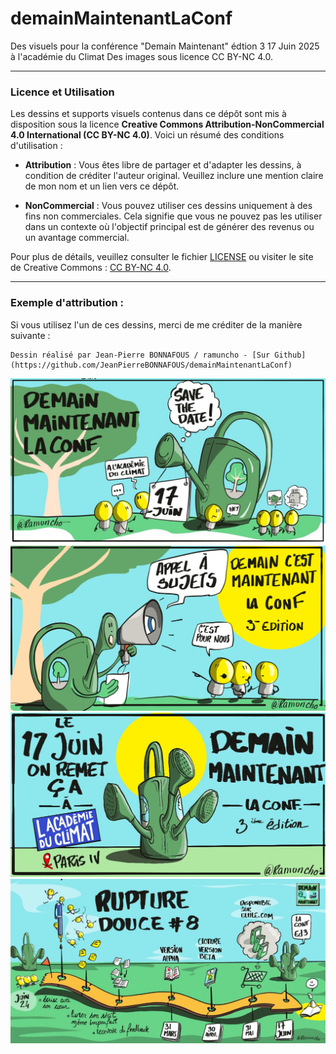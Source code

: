 # demainMaintenantLaConf

Des visuels pour la conférence "Demain Maintenant" édtion 3 17 Juin 2025 à l'académie du Climat 
Des images sous licence CC BY-NC 4.0.

---

### Licence et Utilisation

Les dessins et supports visuels contenus dans ce dépôt sont mis à disposition sous la licence **Creative Commons Attribution-NonCommercial 4.0 International (CC BY-NC 4.0)**. Voici un résumé des conditions d'utilisation :

- **Attribution** : Vous êtes libre de partager et d'adapter les dessins, à condition de créditer l'auteur original. Veuillez inclure une mention claire de mon nom et un lien vers ce dépôt.

- **NonCommercial** : Vous pouvez utiliser ces dessins uniquement à des fins non commerciales. Cela signifie que vous ne pouvez pas les utiliser dans un contexte où l'objectif principal est de générer des revenus ou un avantage commercial.

Pour plus de détails, veuillez consulter le fichier [LICENSE](https://github.com/JeanPierreBONNAFOUS/demainMaintenantLaConf/blob/main/License) ou visiter le site de Creative Commons : [CC BY-NC 4.0](https://creativecommons.org/licenses/by-nc/4.0/).

---

### Exemple d'attribution :

Si vous utilisez l'un de ces dessins, merci de me créditer de la manière suivante :

```
Dessin réalisé par Jean-Pierre BONNAFOUS / ramuncho - [Sur Github](https://github.com/JeanPierreBONNAFOUS/demainMaintenantLaConf)
```

![SaveTheDate](assets/visuels/saveTheDate.jpg)
![CFP](assets/visuels/demainCFPEd3.jpg)
[![HeaderWeb](assets/visuels/demainDateEd3.jpg)](assets/visuels/demainDateEd3.jpg)
![PostTLRupture](assets/visuels/RuptureDouceTimeLine.jpg)
